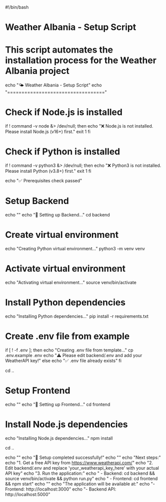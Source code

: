 #!/bin/bash

# Weather Albania - Setup Script
# This script automates the installation process for the Weather Albania project

echo "🌤️  Weather Albania - Setup Script"
echo "=================================="

# Check if Node.js is installed
if ! command -v node &> /dev/null; then
    echo "❌ Node.js is not installed. Please install Node.js (v16+) first."
    exit 1
fi

# Check if Python is installed
if ! command -v python3 &> /dev/null; then
    echo "❌ Python3 is not installed. Please install Python (v3.8+) first."
    exit 1
fi

echo "✅ Prerequisites check passed"

# Setup Backend
echo ""
echo "🔧 Setting up Backend..."
cd backend

# Create virtual environment
echo "Creating Python virtual environment..."
python3 -m venv venv

# Activate virtual environment
echo "Activating virtual environment..."
source venv/bin/activate

# Install Python dependencies
echo "Installing Python dependencies..."
pip install -r requirements.txt

# Create .env file from example
if [ ! -f .env ]; then
    echo "Creating .env file from template..."
    cp .env.example .env
    echo "⚠️  Please edit backend/.env and add your WeatherAPI key!"
else
    echo "✅ .env file already exists"
fi

cd ..

# Setup Frontend
echo ""
echo "🔧 Setting up Frontend..."
cd frontend

# Install Node.js dependencies
echo "Installing Node.js dependencies..."
npm install

cd ..

echo ""
echo "🎉 Setup completed successfully!"
echo ""
echo "Next steps:"
echo "1. Get a free API key from https://www.weatherapi.com/"
echo "2. Edit backend/.env and replace 'your_weatherapi_key_here' with your actual API key"
echo "3. Run the application:"
echo "   - Backend: cd backend && source venv/bin/activate && python run.py"
echo "   - Frontend: cd frontend && npm start"
echo ""
echo "The application will be available at:"
echo "- Frontend: http://localhost:3000"
echo "- Backend API: http://localhost:5000"
